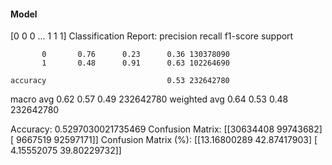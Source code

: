 #### Model
[0 0 0 ... 1 1 1]
Classification Report:
              precision    recall  f1-score   support

           0       0.76      0.23      0.36 130378090
           1       0.48      0.91      0.63 102264690

    accuracy                           0.53 232642780
   macro avg       0.62      0.57      0.49 232642780
weighted avg       0.64      0.53      0.48 232642780

Accuracy: 0.5297030021735469
Confusion Matrix:
[[30634408 99743682]
 [ 9667519 92597171]]
Confusion Matrix (%):
[[13.16800289 42.87417903]
 [ 4.15552075 39.80229732]]
